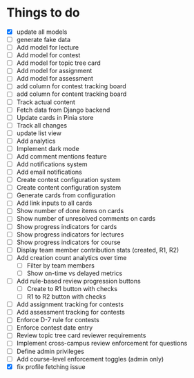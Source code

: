 # Things to do

- [x] update all models
- [ ] generate fake data
- [ ] Add model for lecture
- [ ] Add model for contest
- [ ] Add model for topic tree card
- [ ] Add model for assignment
- [ ] Add model for assessment
- [ ] add column for contest tracking board
- [ ] add column for content tracking board
- [ ] Track actual content
- [ ] Fetch data from Django backend
- [ ] Update cards in Pinia store
- [ ] Track all changes
- [ ] update list view
- [ ] Add analytics
- [ ] Implement dark mode
- [ ] Add comment mentions feature
- [ ] Add notifications system
- [ ] Add email notifications
- [ ] Create contest configuration system
- [ ] Create content configuration system
- [ ] Generate cards from configuration
- [ ] Add link inputs to all cards
- [ ] Show number of done items on cards
- [ ] Show number of unresolved comments on cards
- [ ] Show progress indicators for cards
- [ ] Show progress indicators for lectures
- [ ] Show progress indicators for course
- [ ] Display team member contribution stats (created, R1, R2)
- [ ] Add creation count analytics over time
  - [ ] Filter by team members
  - [ ] Show on-time vs delayed metrics
- [ ] Add rule-based review progression buttons
  - [ ] Create to R1 button with checks
  - [ ] R1 to R2 button with checks
- [ ] Add assignment tracking for contests
- [ ] Add assessment tracking for contests
- [ ] Enforce D-7 rule for contests
- [ ] Enforce contest date entry
- [ ] Review topic tree card reviewer requirements
- [ ] Implement cross-campus review enforcement for questions
- [ ] Define admin privileges
- [ ] Add course-level enforcement toggles (admin only)
- [x] fix profile fetching issue
